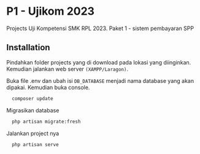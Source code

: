 
# P1 - Ujikom 2023

Projects Uji Kompetensi SMK RPL 2023. Paket 1 - sistem pembayaran SPP
## Installation

Pindahkan folder projects yang di download pada lokasi yang diinginkan. Kemudian jalankan web server `(XAMPP/Laragon)`.

Buka file .env dan ubah isi `DB_DATABASE` menjadi nama database yang akan dipakai. Kemudian buka console.

```bash
  composer update
```
Migrasikan database
```bash
  php artisan migrate:fresh
```
Jalankan project nya
```bash
  php artisan serve
```
